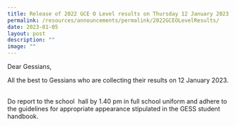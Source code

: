 ```yaml
---
title: Release of 2022 GCE O Level results on Thursday 12 January 2023
permalink: /resources/announcements/permalink/2022GCEOLevelResults/
date: 2023-01-05
layout: post
description: ""
image: ""
---
```

Dear Gessians, 

All the best to Gessians who are collecting their results on 12 January 2023.  

Do report to the school  hall by 1.40 pm in full school uniform and adhere to the guidelines for appropriate appearance stipulated in the GESS student handbook.